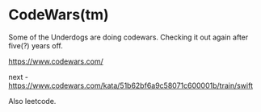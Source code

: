 # CodeWars(tm)

Some of the Underdogs are doing codewars.  Checking it out again after five(?) years off.

https://www.codewars.com/

next - https://www.codewars.com/kata/51b62bf6a9c58071c600001b/train/swift

Also leetcode.

